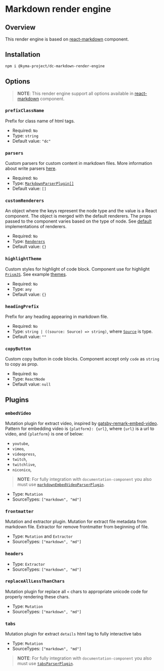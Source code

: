 # Markdown render engine

## Overview

This render engine is based on [react-markdown](https://github.com/rexxars/react-markdown) component.

## Installation

```bash
npm i @kyma-project/dc-markdown-render-engine
```

## Options

> **NOTE**: This render engine support all options available in [react-markdown](https://github.com/rexxars/react-markdown#options) component.

### `prefixClassName`

Prefix for class name of html tags.

- Required: `No`
- Type: `string`
- Default value: `"dc"`

### `parsers`

Custom parsers for custom content in markdown files. More information about write parsers [here](https://github.com/aknuds1/html-to-react#with-custom-processing-instructions).

- Required: `No`
- Type: [`MarkdownParserPlugin[]`](https://github.com/kyma-incubator/documentation-component/blob/master/packages/markdown-render-engine/src/types.ts#L24)
- Default value: `[]`

### `customRenderers`

An object where the keys represent the node type and the value is a React component. The object is merged with the default renderers. The props passed to the component varies based on the type of node. See [default](https://github.com/kyma-incubator/documentation-component/tree/master/packages/markdown-render-engine/src/renderers) implementations of renderers.

- Required: `No`
- Type: [`Renderers`](https://github.com/kyma-incubator/documentation-component/blob/master/packages/markdown-render-engine/src/types.ts#L16)
- Default value: `{}`

### `highlightTheme`

Custom styles for highlight of code block. Component use for highlight [`PrismJS`](https://github.com/PrismJS/prism). See example [themes](https://github.com/PrismJS/prism-themes/tree/master/themes).

- Required: `No`
- Type: `any`
- Default value: `{}`

### `headingPrefix`

Prefix for any heading appearing in markdown file.

- Required: `No`
- Type: `string | ((source: Source) => string)`, where [`Source`](https://github.com/kyma-incubator/documentation-component/blob/master/packages/documentation-component/src/interfaces/Source.ts#L14) is type.
- Default value: `""`

### `copyButton`

Custom copy button in code blocks. Component accept only `code` as `string` to copy as prop. 

- Required: `No`
- Type: `ReactNode`
- Default value: `null`

## Plugins

### `embedVideo`

Mutation plugin for extract video, inspired by [gatsby-remark-embed-video](https://github.com/borgfriend/gatsby-remark-embed-video). Pattern for embedding video is `{platform}: {url}`, where `{url}` is a url to video, and `{platform}` is one of below:
- `youtube`,
- `vimeo`,
- `videopress`,
- `twitch`,
- `twitchlive`,
- `niconico`,

> **NOTE**: For fully integration with `documentation-component` you also must use [`markdownEmbedVideoParserPlugin`](https://github.com/kyma-incubator/documentation-component/blob/master/packages/markdown-render-engine/src/plugins/embedVideo/parserPlugin.tsx).

- Type: `Mutation`
- SourceTypes: `["markdown", "md"]`

### `frontmatter`

Mutation and extractor plugin. Mutation for extract file metadata from markdown file. Extractor for remove frontmatter from beginning of file.

- Type: `Mutation` and `Extractor`
- SourceTypes: `["markdown", "md"]`

### `headers`

- Type: `Extractor`
- SourceTypes: `["markdown", "md"]`

### `replaceAllLessThanChars`

Mutation plugin for replace all `<` chars to appropriate unicode code for properly rendering these chars.

- Type: `Mutation`
- SourceTypes: `["markdown", "md"]`

### `tabs`

Mutation plugin for extract `details` html tag to fully interactive tabs 

- Type: `Mutation`
- SourceTypes: `["markdown", "md"]`

> **NOTE**: For fully integration with `documentation-component` you also must use [`tabsParserPlugin`](https://github.com/kyma-incubator/documentation-component/blob/master/packages/markdown-render-engine/src/plugins/tabs/parserPlugin.tsx).